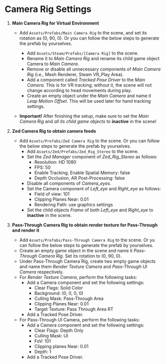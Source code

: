 # Camera Rig Settings 

1. **Main Camera Rig for Virtual Environment**
    - Add `Assets/Prefabs/Main Camera Rig` to the scene, and set its rotation as (0, 90, 0). Or you can follow the below steps to generate the prefab by yourselves. 
        - Add `Assets/Steam/Prefabs/[Camera Rig]` to the scene.
        - Rename it to *Main Camera Rig* and rename its child game object Camera to *Main Camera*.
        - Remove or disable all unnecessary components of *Main Camera Rig* (i.e., Mesh Renderer, Steam VR_Play Area).
        - Add a component called *Tracked Pose Driver* to the *Main Camera*. This is for VR tracking; without it, the scene will not change according to head movements during play.
        - Create an empty object under the *Main Camera* and name it *Leap Motion Offset*. This will be used later for hand tracking settings.

    - **Important!** After finishing the setup, make sure to set the *Main Camera Rig* and *all its child game objects* to **inactive** in the scene!


2. **Zed Camera Rig to obtain camera feeds** 
    - Add `Assets/Prefabs/Zed Camera Rig` to the scene. Or you can follow the below steps to generate the prefab by yourselves. 
        - Add `Assets/Zed/Prefabs/Zed_Rig_Stereo` to the scene. 
        - Set the *Zed Manager* component of *Zed_Rig_Stereo* as follows:
            - Resolution: HD 1080
            - FPS: 50
            - Enable Tracking, Enable Spatial Memory: false
            - Depth Occlusion, AR Post-Processing: false
        - Disable all components of *Camera_eyes*.
        - Set the Camera component of *Left_eye* and *Right_eye* as follows:
            - Field of view: 101
            - Clipping Planes Near: 0.01
            - Rendering Path: use graphics settings
        - Set the child objects *Frame* of both *Left_eye* and *Right_eye* to **inactive** in the scene.


3. **Pass-Through Camera Rig to obtain render texture for Pass-Through and render it** 
    - Add `Assets/Prefabs/Pass-Through Camera Rig` to the scene. Or yu can follow the below steps to generate the prefab by yourselves. 
    - Create an empty game object in the scene and name it *Pass-Through Camera Rig*. Set its rotation to (0, 90, 0).
    - Under Pass-Through Camera Rig, create two empty game objects and name them *Render Texture Camera* and *Pass-Through UI Camera* respectively.
    - For *Render Texture Camera*, perform the following tasks:
        - Add a Camera component and set the following settings:
            - Clear Flags: Solid Color
            - Background: (0, 0, 0, 0)
            - Culling Mask: Pass-Through Area
            - Clipping Planes Near: 0.01
            - Target Texture: Pass Through Area RT
        - Add a Tracked Pose Driver.
    - For Pass-Through UI Camera, perform the following tasks:
        - Add a Camera component and set the following settings:
            - Clear Flags: Depth Only
            - Culling Mask: UI
            - FoV: 101
            - Clipping planes Near: 0.01
            - Depth: 1
        - Add a Tracked Pose Driver.
